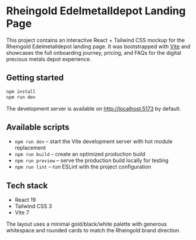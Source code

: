 # Rheingold Edelmetalldepot Landing Page

This project contains an interactive React + Tailwind CSS mockup for the Rheingold Edelmetalldepot landing page. It was bootstrapped with [Vite](https://vite.dev/) and showcases the full onboarding journey, pricing, and FAQs for the digital precious metals depot experience.

## Getting started

```bash
npm install
npm run dev
```

The development server is available on [http://localhost:5173](http://localhost:5173) by default.

## Available scripts

- `npm run dev` – start the Vite development server with hot module replacement
- `npm run build` – create an optimized production build
- `npm run preview` – serve the production build locally for testing
- `npm run lint` – run ESLint with the project configuration

## Tech stack

- React 19
- Tailwind CSS 3
- Vite 7

The layout uses a minimal gold/black/white palette with generous whitespace and rounded cards to match the Rheingold brand direction.

